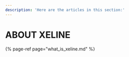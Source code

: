 ```yaml
---
description: 'Here are the articles in this section:'
---
```


# ABOUT XELINE

{% page-ref page="what\_is\_xeline.md" %}

